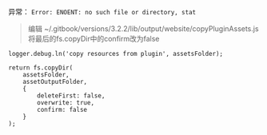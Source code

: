 异常： `Error: ENOENT: no such file or directory, stat`

>编辑 ~/.gitbook/versions/3.2.2/lib/output/website/copyPluginAssets.js
>将最后的fs.copyDir中的confirm改为false

	logger.debug.ln('copy resources from plugin', assetsFolder);
	
	return fs.copyDir(
		assetsFolder,
		assetOutputFolder,
		{
			deleteFirst: false,
            overwrite: true,
			confirm: false
		}
	);
	

